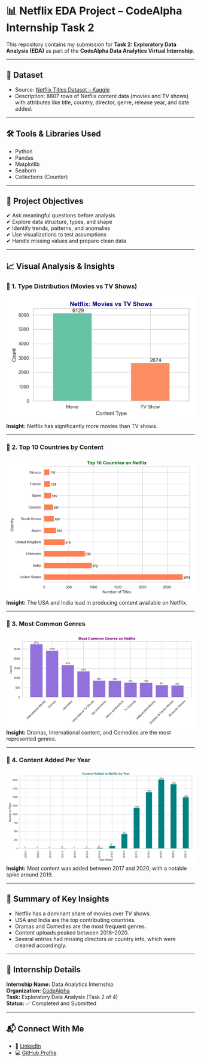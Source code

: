 # 📊 Netflix EDA Project – CodeAlpha Internship Task 2

This repository contains my submission for **Task 2: Exploratory Data Analysis (EDA)** as part of the **CodeAlpha Data Analytics Virtual Internship**.

---

## 📁 Dataset

- Source: [Netflix Titles Dataset – Kaggle](https://www.kaggle.com/datasets/shivamb/netflix-shows)
- Description: 8807 rows of Netflix content data (movies and TV shows) with attributes like title, country, director, genre, release year, and date added.

---

## 🛠 Tools & Libraries Used

- Python
- Pandas
- Matplotlib
- Seaborn
- Collections (Counter)

---

## 📌 Project Objectives

✔ Ask meaningful questions before analysis  
✔ Explore data structure, types, and shape  
✔ Identify trends, patterns, and anomalies  
✔ Use visualizations to test assumptions  
✔ Handle missing values and prepare clean data  

---

## 📈 Visual Analysis & Insights

### 🔹 1. Type Distribution (Movies vs TV Shows)
![Type Distribution](type_distribution.png)  
**Insight:** Netflix has significantly more movies than TV shows.

---

### 🔹 2. Top 10 Countries by Content
![Top Countries](top_countries.png)  
**Insight:** The USA and India lead in producing content available on Netflix.

---

### 🔹 3. Most Common Genres
![Common Genres](common_genres.png)  
**Insight:** Dramas, International content, and Comedies are the most represented genres.

---

### 🔹 4. Content Added Per Year
![Content by Year](content_added_per_year.png)  
**Insight:** Most content was added between 2017 and 2020, with a notable spike around 2019.

---

## 🧠 Summary of Key Insights

- Netflix has a dominant share of movies over TV shows.
- USA and India are the top contributing countries.
- Dramas and Comedies are the most frequent genres.
- Content uploads peaked between 2018–2020.
- Several entries had missing directors or country info, which were cleaned accordingly.

---

## 🏁 Internship Details

**Internship Name:** Data Analytics Internship  
**Organization:** [CodeAlpha](https://www.codealpha.tech/)  
**Task:** Exploratory Data Analysis (Task 2 of 4)  
**Status:** ✅ Completed and Submitted

---

## 📬 Connect With Me

- 🔗 [LinkedIn](https://www.linkedin.com/in/sushant-chaudhary-aa062a231)
- 💻 [GitHub Profile](https://github.com/sush8471)
